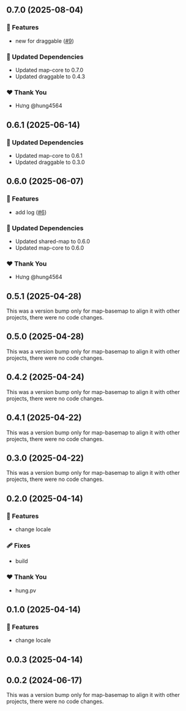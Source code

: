 ## 0.7.0 (2025-08-04)

### 🚀 Features

- new for draggable ([#9](https://github.com/hung4564/vue-library/pull/9))

### 🧱 Updated Dependencies

- Updated map-core to 0.7.0
- Updated draggable to 0.4.3

### ❤️ Thank You

- Hưng @hung4564

## 0.6.1 (2025-06-14)

### 🧱 Updated Dependencies

- Updated map-core to 0.6.1
- Updated draggable to 0.3.0

## 0.6.0 (2025-06-07)

### 🚀 Features

- add log ([#6](https://github.com/hung4564/vue-library/pull/6))

### 🧱 Updated Dependencies

- Updated shared-map to 0.6.0
- Updated map-core to 0.6.0

### ❤️ Thank You

- Hưng @hung4564

## 0.5.1 (2025-04-28)

This was a version bump only for map-basemap to align it with other projects, there were no code changes.

## 0.5.0 (2025-04-28)

This was a version bump only for map-basemap to align it with other projects, there were no code changes.

## 0.4.2 (2025-04-24)

This was a version bump only for map-basemap to align it with other projects, there were no code changes.

## 0.4.1 (2025-04-22)

This was a version bump only for map-basemap to align it with other projects, there were no code changes.

## 0.3.0 (2025-04-22)

This was a version bump only for map-basemap to align it with other projects, there were no code changes.

## 0.2.0 (2025-04-14)

### 🚀 Features

- change locale

### 🩹 Fixes

- build

### ❤️ Thank You

- hung.pv

## 0.1.0 (2025-04-14)

### 🚀 Features

- change locale

## 0.0.3 (2025-04-14)

## 0.0.2 (2024-06-17)

This was a version bump only for map-basemap to align it with other projects, there were no code changes.
